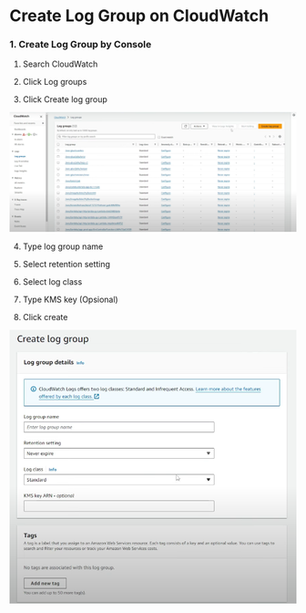 # Create Log Group on CloudWatch

### 1. Create Log Group by Console

1. Search CloudWatch

2. Click Log groups

3. Click Create log group

![alt text](image.png)

4. Type log group name

5. Select retention setting

6. Select log class

7. Type KMS key (Opsional)

8. Click create

![alt text](image-1.png)
